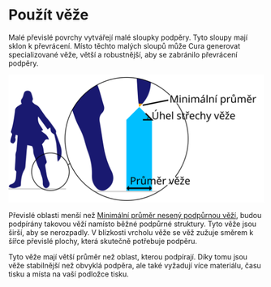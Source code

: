 Použít věže
====
Malé převislé povrchy vytvářejí malé sloupky podpěry. Tyto sloupy mají sklon k převrácení. Místo těchto malých sloupů může Cura generovat specializované věže, větší a robustnější, aby se zabránilo převrácení podpěry.

![Věž podpírá meč, který by jinak měl velmi malou převislou plochu](../images/support_use_towers_cs.svg)

Převislé oblasti menší než [Minimální průměr nesený podpůrnou věží](support_minimal_diameter.md), budou podpírány takovou věží namísto běžné podpůrné struktury. Tyto věže jsou širší, aby se nerozpadly. V blízkosti vrcholu věže se věž zužuje směrem k šířce převislé plochy, která skutečně potřebuje podpěru.

Tyto věže mají větší průměr než oblast, kterou podpírají. Díky tomu jsou věže stabilnější než obvyklá podpěra, ale také vyžadují více materiálu, času tisku a místa na vaší podložce tisku.
